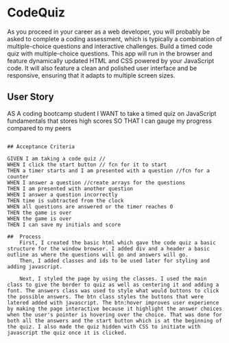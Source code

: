 # CodeQuiz 

As you proceed in your career as a web developer, you will probably be asked to complete a coding assessment, which is typically a combination of multiple-choice questions and interactive challenges. Build a timed code quiz with multiple-choice questions. This app will run in the browser and feature dynamically updated HTML and CSS powered by your JavaScript code. It will also feature a clean and polished user interface and be responsive, ensuring that it adapts to multiple screen sizes.

## User Story
AS A coding bootcamp student
I WANT to take a timed quiz on JavaScript fundamentals that stores high scores
SO THAT I can gauge my progress compared to my peers
```

## Acceptance Criteria

GIVEN I am taking a code quiz // 
WHEN I click the start button // fcn for it to start 
THEN a timer starts and I am presented with a question //fcn for a counter
WHEN I answer a question //create arrays for the questions
THEN I am presented with another question 
WHEN I answer a question incorrectly
THEN time is subtracted from the clock
WHEN all questions are answered or the timer reaches 0
THEN the game is over
WHEN the game is over
THEN I can save my initials and score

##  Process
    First, I created the basic html which gave the code quiz a basic structure for the window browser. I added div and a header a basic outline as where the questions will go and answers will go. 
    Then, I added classes and ids to be used later for styling and adding javascript.

    Next, I styled the page by using the classes. I used the main class to give the border to quiz as well as centering it and adding a font. The answers class was used to style what would buttons to click the possible answers. The btn class styles the buttons that were latered added with javascript. The btn:hover improves user experience by making the page interactive because it highlight the answer choices when the user's pointer is hovering over the choice. That was done for both all the answers and the start button which is at the beginning of the quiz. I also made the quiz hidden with CSS to initiate with javascript the quiz once it is clicked.
